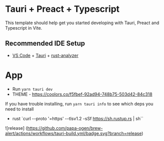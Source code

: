 # Tauri + Preact + Typescript

This template should help get you started developing with Tauri, Preact and Typescript in Vite.

## Recommended IDE Setup

- [VS Code](https://code.visualstudio.com/) + [Tauri](https://marketplace.visualstudio.com/items?itemName=tauri-apps.tauri-vscode) + [rust-analyzer](https://marketplace.visualstudio.com/items?itemName=rust-lang.rust-analyzer)

# App

- Run `yarn tauri dev`
- THEME - https://coolors.co/f5fbef-92ad94-748b75-503d42-84c318

If you have trouble installing, run `yarn tauri info` to see which deps you need to install

- rust `curl --proto '=https' --tlsv1.2 -sSf https://sh.rustup.rs | sh``

![release]
(https://github.com/papa-ogen/brew-alert/actions/workflows/tauri-build.yml/badge.svg?branch=release)
